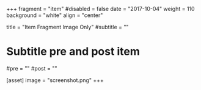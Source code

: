 +++
fragment = "item"
#disabled = false
date = "2017-10-04"
weight = 110
background = "white"
align = "center"

title = "Item Fragment Image Only"
#subtitle = ""

# Subtitle pre and post item
#pre = ""
#post = ""

[asset]
  image = "screenshot.png"
+++
